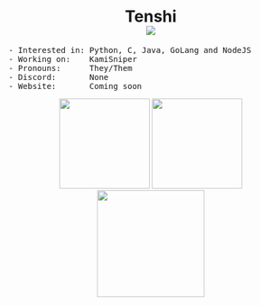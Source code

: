 <h1 align="center">
Tenshi <br />
<img src="https://komarev.com/ghpvc/?username=Tenshi147" />
</h1>

<pre>
- Interested in: Python, C, Java, GoLang and NodeJS
- Working on:    KamiSniper
- Pronouns:      They/Them
- Discord:       None
- Website:       Coming soon
</pre>

<p align="center">
<img height= "160" src="https://github-readme-stats.vercel.app/api?username=Tenshi147&show_icons=true&include_all_commits=true&theme=dark" />
<img height= "160" src="https://github-readme-stats.vercel.app/api/top-langs/?username=Tenshi147&layout=compact&theme=dark" />
<img height= "190" src="https://github-readme-streak-stats.herokuapp.com/?user=Tenshi147&theme=dark" />
</p>
